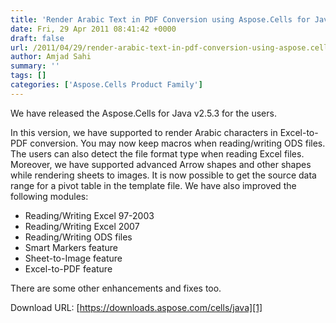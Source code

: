 ```yaml
---
title: 'Render Arabic Text in PDF Conversion using Aspose.Cells for Java 2.5.3'
date: Fri, 29 Apr 2011 08:41:42 +0000
draft: false
url: /2011/04/29/render-arabic-text-in-pdf-conversion-using-aspose.cells-for-java-2.5.3/
author: Amjad Sahi
summary: ''
tags: []
categories: ['Aspose.Cells Product Family']
---
```


We have released the Aspose.Cells for Java v2.5.3 for the users.

In this version, we have supported to render Arabic characters in Excel-to-PDF conversion. You may now keep macros when reading/writing ODS files. The users can also detect the file format type when reading Excel files. Moreover, we have supported advanced Arrow shapes and other shapes while rendering sheets to images. It is now possible to get the source data range for a pivot table in the template file. We have also improved the following modules:

*   Reading/Writing Excel 97-2003
*   Reading/Writing Excel 2007
*   Reading/Writing ODS files
*   Smart Markers feature
*   Sheet-to-Image feature
*   Excel-to-PDF feature

There are some other enhancements and fixes too.

Download URL: [https://downloads.aspose.com/cells/java][1]




[1]: https://downloads.aspose.com/cells/java




